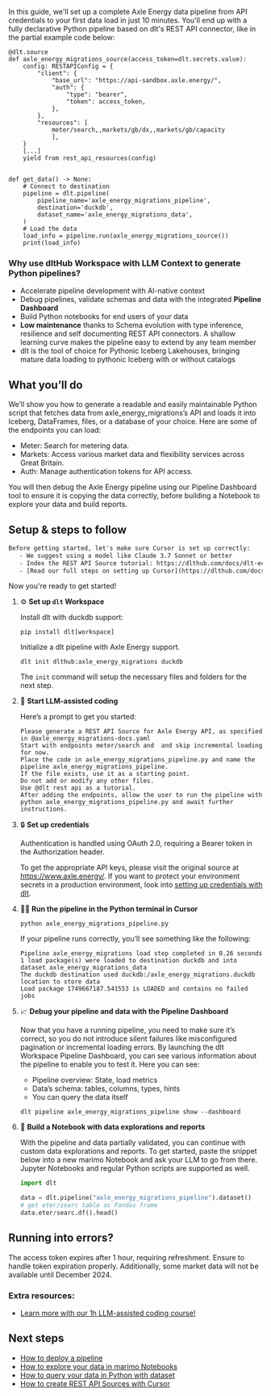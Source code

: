 In this guide, we'll set up a complete Axle Energy data pipeline from API credentials to your first data load in just 10 minutes. You'll end up with a fully declarative Python pipeline based on dlt's REST API connector, like in the partial example code below:

```python-outcome
@dlt.source
def axle_energy_migrations_source(access_token=dlt.secrets.value):
    config: RESTAPIConfig = {
        "client": {
            "base_url": "https://api-sandbox.axle.energy/",
            "auth": {
                "type": "bearer",
                "token": access_token,
            },
        },
        "resources": [
            meter/search,,markets/gb/dx,,markets/gb/capacity
            ],
    }
    [...]
    yield from rest_api_resources(config)


def get_data() -> None:
    # Connect to destination
    pipeline = dlt.pipeline(
        pipeline_name='axle_energy_migrations_pipeline',
        destination='duckdb',
        dataset_name='axle_energy_migrations_data', 
    )
    # Load the data
    load_info = pipeline.run(axle_energy_migrations_source())
    print(load_info) 
```

### Why use dltHub Workspace with LLM Context to generate Python pipelines?

- Accelerate pipeline development with AI-native context
- Debug pipelines, validate schemas and data with the integrated **Pipeline Dashboard**
- Build Python notebooks for end users of your data
- **Low maintenance** thanks to Schema evolution with type inference, resilience and self documenting REST API connectors. A shallow learning curve makes the pipeline easy to extend by any team member
- dlt is the tool of choice for Pythonic Iceberg Lakehouses, bringing mature data loading to pythonic Iceberg with or without catalogs

## What you’ll do

We’ll show you how to generate a readable and easily maintainable Python script that fetches data from axle_energy_migrations’s API and loads it into Iceberg, DataFrames, files, or a database of your choice. Here are some of the endpoints you can load:

- Meter: Search for metering data.
- Markets: Access various market data and flexibility services across Great Britain.
- Auth: Manage authentication tokens for API access.

You will then debug the Axle Energy pipeline using our Pipeline Dashboard tool to ensure it is copying the data correctly, before building a Notebook to explore your data and build reports.

## Setup & steps to follow

```default
Before getting started, let's make sure Cursor is set up correctly:
   - We suggest using a model like Claude 3.7 Sonnet or better
   - Index the REST API Source tutorial: https://dlthub.com/docs/dlt-ecosystem/verified-sources/rest_api/ and add it to context as **@dlt rest api**
   - [Read our full steps on setting up Cursor](https://dlthub.com/docs/dlt-ecosystem/llm-tooling/cursor-restapi#23-configuring-cursor-with-documentation)
```

Now you're ready to get started!

1. ⚙️ **Set up `dlt` Workspace**
    
    Install dlt with duckdb support:
    ```shell
    pip install dlt[workspace]
    ```

    Initialize a dlt pipeline with Axle Energy support.
    ```shell
    dlt init dlthub:axle_energy_migrations duckdb
    ```

    The `init` command will setup the necessary files and folders for the next step.
    
2. 🤠 **Start LLM-assisted coding**
    
    Here’s a prompt to get you started:
    
    ```prompt
    Please generate a REST API Source for Axle Energy API, as specified in @axle_energy_migrations-docs.yaml 
    Start with endpoints meter/search and  and skip incremental loading for now. 
    Place the code in axle_energy_migrations_pipeline.py and name the pipeline axle_energy_migrations_pipeline. 
    If the file exists, use it as a starting point. 
    Do not add or modify any other files. 
    Use @dlt rest api as a tutorial. 
    After adding the endpoints, allow the user to run the pipeline with python axle_energy_migrations_pipeline.py and await further instructions.
    ```

    
3. 🔒 **Set up credentials** 
    
    Authentication is handled using OAuth 2.0, requiring a Bearer token in the Authorization header.
    
    To get the appropriate API keys, please visit the original source at https://www.axle.energy/.
    If you want to protect your environment secrets in a production environment, look into [setting up credentials with dlt](https://dlthub.com/docs/walkthroughs/add_credentials).
    
4. 🏃‍♀️ **Run the pipeline in the Python terminal in Cursor**
    
    ```shell
    python axle_energy_migrations_pipeline.py
    ```
    
    If your pipeline runs correctly, you’ll see something like the following:
    
    ```shell
    Pipeline axle_energy_migrations load step completed in 0.26 seconds
    1 load package(s) were loaded to destination duckdb and into dataset axle_energy_migrations_data
    The duckdb destination used duckdb:/axle_energy_migrations.duckdb location to store data
    Load package 1749667187.541553 is LOADED and contains no failed jobs
    ```
    
5. 📈 **Debug your pipeline and data with the Pipeline Dashboard**

    Now that you have a running pipeline, you need to make sure it’s correct, so you do not introduce silent failures like misconfigured pagination or incremental loading errors. By launching the dlt Workspace Pipeline Dashboard, you can see various information about the pipeline to enable you to test it. Here you can see:
    - Pipeline overview: State, load metrics
    - Data’s schema: tables, columns, types, hints
    - You can query the data itself
    
    ```shell
    dlt pipeline axle_energy_migrations_pipeline show --dashboard
    ```
    
6. 🐍 **Build a Notebook with data explorations and reports**

    With the pipeline and data partially validated, you can continue with custom data explorations and reports. To get started, paste the snippet below into a new marimo Notebook and ask your LLM to go from there. Jupyter Notebooks and regular Python scripts are supported as well.

    
    ```python
    import dlt

   data = dlt.pipeline("axle_energy_migrations_pipeline").dataset()
   # get eter/searc table as Pandas frame
   data.eter/searc.df().head()
    ```

## Running into errors?

The access token expires after 1 hour, requiring refreshment. Ensure to handle token expiration properly. Additionally, some market data will not be available until December 2024.

### Extra resources:

- [Learn more with our 1h LLM-assisted coding course!](https://www.youtube.com/watch?v=GGid70rnJuM)

## Next steps

- [How to deploy a pipeline](https://dlthub.com/docs/walkthroughs/deploy-a-pipeline)
- [How to explore your data in marimo Notebooks](https://dlthub.com/docs/general-usage/dataset-access/marimo)
- [How to query your data in Python with dataset](https://dlthub.com/docs/general-usage/dataset-access/dataset)
- [How to create REST API Sources with Cursor](https://dlthub.com/docs/dlt-ecosystem/llm-tooling/cursor-restapi)